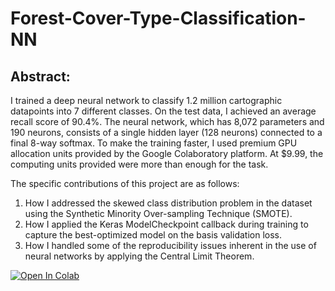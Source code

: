 # Forest-Cover-Type-Classification-NN

## Abstract:

I trained a deep neural network to classify 1.2 million cartographic datapoints into 7 different classes. On the test data, I achieved an average recall score of 90.4%. The neural network, which has 8,072 parameters and 190 neurons, consists of a single hidden layer (128 neurons) connected to a final 8-way softmax. To make the training faster, I used premium GPU allocation units provided by the Google Colaboratory platform. At $9.99, the computing units provided were more than enough for the task.

The specific contributions of this project are as follows:

1. How I addressed the skewed class distribution problem in the dataset using the Synthetic Minority Over-sampling Technique (SMOTE).
2. How I applied the Keras ModelCheckpoint callback during training to capture the best-optimized model on the basis validation loss.
3. How I handled some of the reproducibility issues inherent in the use of neural networks by applying the Central Limit Theorem.

[![Open In Colab](https://colab.research.google.com/assets/colab-badge.svg)](https://colab.research.google.com/github/PyYakuza/Forest-Cover-Type-Classification-NN/blob/main/forest_covertype_nn.ipynb)
